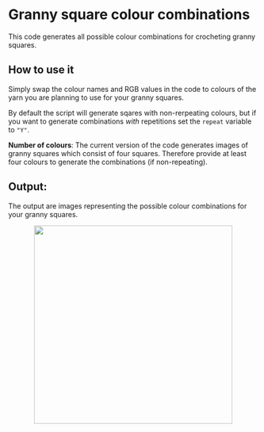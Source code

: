 # Granny square colour combinations

This code generates all possible colour combinations for crocheting granny squares. 

## How to use it
Simply swap the colour names and RGB values in the code to colours of the yarn you are planning to use for your granny squares.

By default the script will generate sqares with non-rerpeating colours, but if you want to generate combinations *with* repetitions set the `repeat` variable to `"Y"`.

**Number of colours**: The current version of the code generates images of granny squares which consist of four squares. Therefore provide at least four colours to generate the combinations (if non-repeating). 

## Output:
The output are images representing the possible colour combinations for your granny squares.

<p align="center">
  <img src="https://github.com/juliam98/granny_square_colour_combinations/assets/93785710/f4f806f1-2a63-418a-86ae-3615a1391592"  width="400" height="400">
</p>
